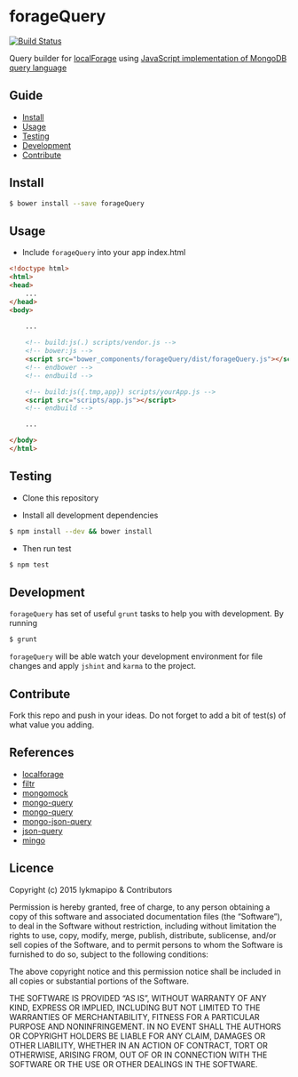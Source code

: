 forageQuery
===========
[![Build Status](https://travis-ci.org/lykmapipo/forageQuery.svg?branch=master)](https://travis-ci.org/lykmapipo/forageQuery)

Query builder for [localForage](https://github.com/mozilla/localForage) using [JavaScript implementation of MongoDB query language](https://github.com/kofrasa/mingo)

## Guide

* [Install](#install)
* [Usage](#usage)
* [Testing](#testing)
* [Development](#development)
* [Contribute](#contribute)

## Install
```sh
$ bower install --save forageQuery
```
## Usage
- Include `forageQuery` into your app index.html 
```html
<!doctype html>
<html>
<head>
    ...
</head>
<body>
    
    ...

    <!-- build:js(.) scripts/vendor.js -->
    <!-- bower:js -->
    <script src="bower_components/forageQuery/dist/forageQuery.js"></script>
    <!-- endbower -->
    <!-- endbuild -->

    <!-- build:js({.tmp,app}) scripts/yourApp.js -->
    <script src="scripts/app.js"></script>
    <!-- endbuild -->

    ...

</body>
</html>
```

## Testing
* Clone this repository

* Install all development dependencies
```sh
$ npm install --dev && bower install
```

* Then run test
```sh
$ npm test
```

## Development
`forageQuery` has set of useful `grunt` tasks to help you with development. By running
```sh
$ grunt
```
`forageQuery` will be able watch your development environment for file changes and apply `jshint` and `karma` to the project.

## Contribute
Fork this repo and push in your ideas. Do not forget to add a bit of test(s) of what value you adding.

## References
- [localforage](https://github.com/mozilla/localForage)
- [filtr](https://github.com/logicalparadox/filtr/)
- [mongomock](https://github.com/AndrewGrachov/mongomock)
- [mongo-query](https://github.com/AndrewGrachov/mongo-query)
- [mongo-query](https://github.com/Automattic/mongo-query)
- [mongo-json-query](https://github.com/mcvella/mongo-json-query)
- [json-query](https://github.com/eugeneware/jsonquery)
- [mingo](https://github.com/kofrasa/mingo)

## Licence

Copyright (c) 2015 lykmapipo & Contributors

Permission is hereby granted, free of charge, to any person obtaining a copy of this software and associated documentation files (the “Software”), to deal in the Software without restriction, including without limitation the rights to use, copy, modify, merge, publish, distribute, sublicense, and/or sell copies of the Software, and to permit persons to whom the Software is furnished to do so, subject to the following conditions:

The above copyright notice and this permission notice shall be included in all copies or substantial portions of the Software.

THE SOFTWARE IS PROVIDED “AS IS”, WITHOUT WARRANTY OF ANY KIND, EXPRESS OR IMPLIED, INCLUDING BUT NOT LIMITED TO THE WARRANTIES OF MERCHANTABILITY, FITNESS FOR A PARTICULAR PURPOSE AND NONINFRINGEMENT. IN NO EVENT SHALL THE AUTHORS OR COPYRIGHT HOLDERS BE LIABLE FOR ANY CLAIM, DAMAGES OR OTHER LIABILITY, WHETHER IN AN ACTION OF CONTRACT, TORT OR OTHERWISE, ARISING FROM, OUT OF OR IN CONNECTION WITH THE SOFTWARE OR THE USE OR OTHER DEALINGS IN THE SOFTWARE.